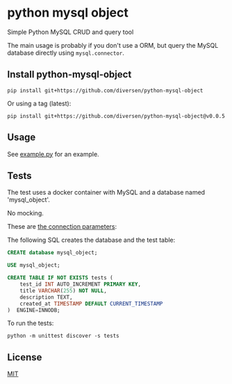 # python mysql object

Simple Python MySQL CRUD and query tool

The main usage is probably if you don't use a ORM, but query the MySQL database directly using `mysql.connector`.

## Install python-mysql-object

    pip install git+https://github.com/diversen/python-mysql-object

Or using a tag (latest):

    pip install git+https://github.com/diversen/python-mysql-object@v0.0.5


## Usage

See [example.py](example.py) for an example.

## Tests

The test uses a docker container with MySQL and a database named 'mysql_object'.

No mocking.

These are [the connection parameters](tests/settings.py):

The following SQL creates the database and the test table:

```sql
CREATE database mysql_object;

USE mysql_object;

CREATE TABLE IF NOT EXISTS tests (
    test_id INT AUTO_INCREMENT PRIMARY KEY,
    title VARCHAR(255) NOT NULL,
    description TEXT,
    created_at TIMESTAMP DEFAULT CURRENT_TIMESTAMP
)  ENGINE=INNODB;
```


To run the tests:

    python -m unittest discover -s tests
    

## License

[MIT](LICENSE)

